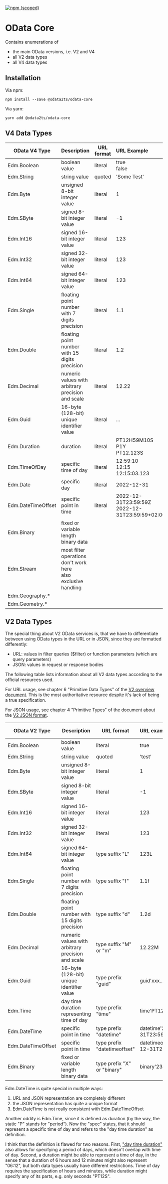 [![npm (scoped)](https://img.shields.io/npm/v/@odata2ts/odata-core?style=for-the-badge)](https://www.npmjs.com/package/@odata2ts/odata-core)

# OData Core

Contains enumerations of 
* the main OData versions, i.e. V2 and V4
* all V2 data types
* all V4 data types

## Installation
Via npm:
```
npm install --save @odata2ts/odata-core
```
Via yarn:
```
yarn add @odata2ts/odata-core
```

## V4 Data Types

| OData V4 Type      | Description                                                         | URL format | URL Example                                         | JSON type             |                                                                                             
|--------------------|---------------------------------------------------------------------|------------|:----------------------------------------------------|-----------------------|
| Edm.Boolean        | boolean value                                                       | literal    | true<br/>false                                      | boolean               |
| Edm.String         | string value                                                        | quoted     | 'Some Test'                                         | string                |
| Edm.Byte           | unsigned 8-bit integer value                                        | literal    | 1                                                   | number                |
| Edm.SByte          | signed 8-bit integer value                                          | literal    | -1                                                  | number                | 
| Edm.Int16          | signed 16-bit integer value                                         | literal    | 123                                                 | number                | 
| Edm.Int32          | signed 32-bit integer value                                         | literal    | 123                                                 | number                | 
| Edm.Int64          | signed 64-bit integer value                                         | literal    | 123                                                 | number                |
| Edm.Single         | floating point number with 7 digits precision                       | literal    | 1.1                                                 | number                |
| Edm.Double         | floating point number with 15 digits precision                      | literal    | 1.2                                                 | number                |
| Edm.Decimal        | numeric values with arbitrary precision and scale                   | literal    | 12.22                                               | number                |
| Edm.Guid           | 16-byte (128-bit) unique identifier value                           | literal    | ...                                                 | string                |
| Edm.Duration       | duration                                                            | literal    | PT12H59M10S<br/> P1Y<br/> PT12.123S                 | string                |
| Edm.TimeOfDay      | specific time of day                                                | literal    | 12:59:10<br/>12:15<br/> 12:15:03.123                | string                |
| Edm.Date           | specific day                                                        | literal    | 2022-12-31                                          | string                | 
| Edm.DateTimeOffset | specific point in time                                              | literal    | 2022-12-31T23:59:59Z<br/> 2022-12-31T23:59:59+02:00 | string                | 
| Edm.Binary         | fixed or variable length binary data                                |            |                                                     | base64 encoded string |
| Edm.Stream         | most filter operations don't work here<br/> also exclusive handling |            |                                                     |                       |
| Edm.Geography.*    |                                                                     |            |                                                     |                       |
| Edm.Geometry.*     |                                                                     |            |                                                     |                       |


## V2 Data Types

The special thing about V2 OData services is, that we have to differentiate between using
OData types in the URL or in JSON, since they are formatted differently:
* URL: values in filter queries ($filter) or function parameters (which are query parameters)
* JSON: values in request or response bodies

The following table lists information about all V2 data types according to the official resources used.

For URL usage, see chapter 6 "Primitive Data Types" of the 
[V2 overview document](https://www.odata.org/documentation/odata-version-2-0/overview/).
This is the most authoritative resource despite it's lack of being a true specification.

For JSON usage, see chapter 4 "Primitive Types" of the document about the 
[V2 JSON format](https://www.odata.org/documentation/odata-version-2-0/json-format/).

| OData V2 Type      | Description                                      | URL format                   | URL example                          | JSON type             | JSON example             |                                                                                             
|--------------------|--------------------------------------------------|------------------------------|:-------------------------------------|-----------------------|--------------------------| 
| Edm.Boolean        | boolean value                                    | literal                      | true                                 | boolean               | true                     |
| Edm.String         | string value                                     | quoted                       | 'test'                               | string                | "test"                   |
| Edm.Byte           | unsigned 8-bit integer value                     | literal                      | 1                                    | string                | "1"                      |
| Edm.SByte          | signed 8-bit integer value                       | literal                      | -1                                   | string                | "-1"                     | 
| Edm.Int16          | signed 16-bit integer value                      | literal                      | 123                                  | number                | 123                      | 
| Edm.Int32          | signed 32-bit integer value                      | literal                      | 123                                  | number                | 123                      | 
| Edm.Int64          | signed 64-bit integer value                      | type suffix "L"              | 123L                                 | string                | "123"                    |
| Edm.Single         | floating point number with 7 digits precision    | type suffix "f"              | 1.1f                                 | string                | "1.1"                    |
| Edm.Double         | floating point number with 15 digits precision   | type suffix "d"              | 1.2d                                 | string                | "1.2"                    |
| Edm.Decimal        | numeric values with arbitrary precision and scale | type suffix "M" or "m"       | 12.22M                               | string                | "12.22                   | 
| Edm.Guid           | 16-byte (128-bit) unique identifier value        | type prefix "guid"           | guid'xxx...'                         | string                | "xxx..."                 |
| Edm.Time           | day time duration representing time of day       | type prefix "time"           | time'PT12H59M10S'                    | string                | "PT12H59M10S"            |
| Edm.DateTime       | specific point in time                           | type prefix "datetime"       | datetime'2022-12-31T23:59:59'        | string                | "/Date(123...)/"         |
| Edm.DateTimeOffset | specific point in time                           | type prefix "datetimeoffset" | datetimeoffset'2022-12-31T23:59:59Z' | string                | "2022-12-31T23:59:59+01:00" |
| Edm.Binary         | fixed or variable length binary data             | type prefix "X" or "binary"  | binary'23A'                          | base64 encoded string | "..."                    |

Edm.DateTime is quite special in multiple ways:
1) URL and JSON representation are completely different
2) the JSON representation has quite a unique format
3) Edm.DateTime is not really consistent with Edm.DateTimeOffset

Another oddity is Edm.Time, since it is defined as duration (by the way, the static "P" stands for "period"). 
Now the "spec" states, that it should represent a specific time of day and refers to the "day time duration" as 
definition.

I think that the definition is flawed for two reasons. 
First, ["day time duration"](https://www.w3.org/TR/xmlschema11-2/#nt-duDTFrag) also allows for specifying
a period of days, which doesn't overlap with time of day.
Second, a duration might be able to represent a time of day, in the sense that a duration of 6 hours and 
12 minutes might also represent "06:12", but both data types usually have different restrictions. 
Time of day requires the specification of hours and minutes, while duration might specify any of its 
parts, e.g. only seconds "PT12S".


